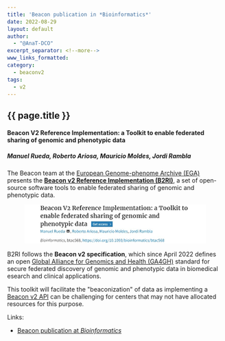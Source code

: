 ```yaml
---
title: 'Beacon publication in *Bioinformatics*'
date: 2022-08-29
layout: default
author: 
  - "@AnaT-DCO"
excerpt_separator: <!--more-->
www_links_formatted:
category:
  - beaconv2
tags:
  - v2
---
```


## {{ page.title }}

#### Beacon V2 Reference Implementation: a Toolkit to enable federated sharing of genomic and phenotypic data
##### Manuel Rueda, Roberto Ariosa, Mauricio Moldes, Jordi Rambla

The Beacon team at the [European Genome-phenome Archive (EGA)](https://ega-archive.org/) presents the [**Beacon v2 Reference Implementation (B2RI)**](https://doi.org/10.1093/bioinformatics/btac568), a set of open-source software tools to enable federated sharing of genomic and phenotypic data.

<figure>
<img src="/assets/img/B2RI-toolkit-publication.jpg" style="width: 520px;" />
</figure>

<!--more-->

B2RI follows the **Beacon v2 specification**, which since April 2022 defines an open [Global Alliance for Genomics and Health (GA4GH)](https://www.ga4gh.org/) standard for secure federated discovery of genomic and phenotypic data in biomedical esearch and clinical applications.

This toolkit will facilitate the "beaconization" of data as implementing a [Beacon v2 API](https://beacon-project.io/) can be challenging for centers that may not have allocated resources for this purpose.

Links:
- [Beacon publication at *Bioinformatics*](https://academic.oup.com/bioinformatics/advance-article-abstract/doi/10.1093/bioinformatics/btac568/6671215?redirectedFrom=fulltext)
